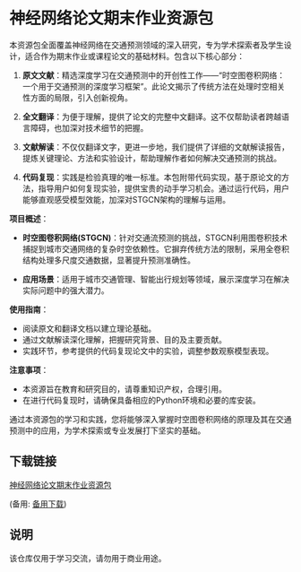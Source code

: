 # 神经网络论文期末作业资源包

本资源包全面覆盖神经网络在交通预测领域的深入研究，专为学术探索者及学生设计，适合作为期末作业或课程论文的基础材料。包含以下核心部分：

1. **原文文献**：精选深度学习在交通预测中的开创性工作——“时空图卷积网络：一个用于交通预测的深度学习框架”。此论文揭示了传统方法在处理时空相关性方面的局限，引入创新视角。

2. **全文翻译**：为便于理解，提供了论文的完整中文翻译。这不仅帮助读者跨越语言障碍，也加深对技术细节的把握。

3. **文献解读**：不仅仅翻译文字，更进一步地，我们提供了详细的文献解读报告，提炼关键理论、方法和实验设计，帮助理解作者如何解决交通预测的挑战。

4. **代码复现**：实践是检验真理的唯一标准。本包附带代码实现，基于原论文的方法，指导用户如何复现实验，提供宝贵的动手学习机会。通过运行代码，用户能够直观感受模型效能，加深对STGCN架构的理解与运用。

**项目概述**：
- **时空图卷积网络(STGCN)**：针对交通流预测的挑战，STGCN利用图卷积技术捕捉到城市交通网络的复杂时空依赖性。它摒弃传统方法的限制，采用全卷积结构处理多尺度交通数据，显著提升预测准确性。
  
- **应用场景**：适用于城市交通管理、智能出行规划等领域，展示深度学习在解决实际问题中的强大潜力。

**使用指南**：
- 阅读原文和翻译文档以建立理论基础。
- 通过文献解读深化理解，把握研究背景、目的及主要贡献。
- 实践环节，参考提供的代码复现论文中的实验，调整参数观察模型表现。
  
**注意事项**：
- 本资源旨在教育和研究目的，请尊重知识产权，合理引用。
- 在进行代码复现时，请确保具备相应的Python环境和必要的库安装。

通过本资源包的学习和实践，您将能够深入掌握时空图卷积网络的原理及其在交通预测中的应用，为学术探索或专业发展打下坚实的基础。

## 下载链接
[神经网络论文期末作业资源包](https://pan.quark.cn/s/ba633040c614) 

(备用: [备用下载](https://pan.baidu.com/s/1E-hkd37QvkLep3itEKG2JA?pwd=1234))

## 说明

该仓库仅用于学习交流，请勿用于商业用途。
